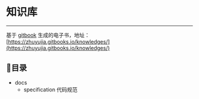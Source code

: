 # 知识库

------

基于 [gitbook](https://www.gitbook.com/) 生成的电子书，地址：[https://zhuyujia.gitbooks.io/knowledges/](https://zhuyujia.gitbooks.io/knowledges/)

## 目录

- docs
    - specification 代码规范